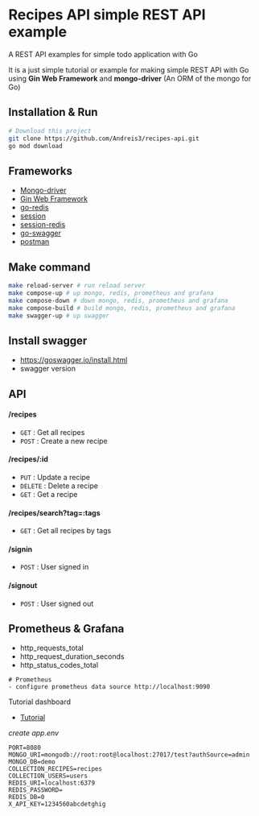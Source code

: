 # Recipes API simple REST API example
A REST API examples for simple todo application with Go

It is a just simple tutorial or example for making simple REST API with Go using **Gin Web Framework** and **mongo-driver** (An ORM of the mongo for Go)

## Installation & Run
```bash
# Download this project
git clone https://github.com/Andreis3/recipes-api.git
go mod download
```
## Frameworks
- [Mongo-driver](https://github.com/mongodb/mongo-go-driver)
- [Gin Web Framework](https://gin-gonic.com/)
- [go-redis](https://github.com/go-redis/redis)
- [session](https://github.com/gin-contrib/sessions)
- [session-redis](https://github.com/gin-contrib/sessions#redis)
- [go-swagger](https://goswagger.io/install.html)
- [postman](https://www.postman.com/)

## Make command
```bash
make reload-server # run reload server 
make compose-up # up mongo, redis, prometheus and grafana
make compose-down # down mongo, redis, prometheus and grafana
make compose-build # build mongo, redis, prometheus and grafana
make swagger-up # up swagger
```
## Install swagger
 - https://goswagger.io/install.html
 - swagger version

## API

#### /recipes
* `GET` : Get all recipes
* `POST` : Create a new recipe

#### /recipes/:id
* `PUT` : Update a recipe
* `DELETE` : Delete a recipe
* `GET` : Get a recipe

#### /recipes/search?tag=:tags
* `GET` : Get all recipes by tags

#### /signin
* `POST` : User signed in

#### /signout
* `POST` : User signed out


## Prometheus & Grafana

- http_requests_total
- http_request_duration_seconds
- http_status_codes_total

```
# Prometheus
- configure prometheus data source http://localhost:9090
```

Tutorial dashboard
- [Tutorial](https://www.programmingwithwolfgang.com/create-grafana-dashboards-with-prometheus-metrics/#:~:text=To%20create%20your%20own%20Grafana,and%20then%20select%20Add%20Query.&text=Select%20Prometheus%20as%20your%20data,over%20the%20last%2010%20minutes.)

*create app.env*
```
PORT=8080
MONGO_URI=mongodb://root:root@localhost:27017/test?authSource=admin
MONGO_DB=demo
COLLECTION_RECIPES=recipes
COLLECTION_USERS=users
REDIS_URI=localhost:6379
REDIS_PASSWORD=
REDIS_DB=0
X_API_KEY=1234560abcdetghig
```

